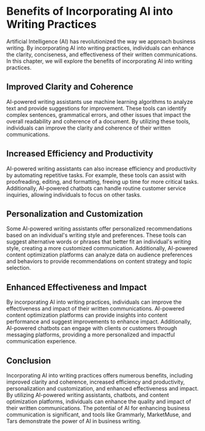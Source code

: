 Benefits of Incorporating AI into Writing Practices
=======================================================================================================

Artificial Intelligence (AI) has revolutionized the way we approach business writing. By incorporating AI into writing practices, individuals can enhance the clarity, conciseness, and effectiveness of their written communications. In this chapter, we will explore the benefits of incorporating AI into writing practices.

Improved Clarity and Coherence
------------------------------

AI-powered writing assistants use machine learning algorithms to analyze text and provide suggestions for improvement. These tools can identify complex sentences, grammatical errors, and other issues that impact the overall readability and coherence of a document. By utilizing these tools, individuals can improve the clarity and coherence of their written communications.

Increased Efficiency and Productivity
-------------------------------------

AI-powered writing assistants can also increase efficiency and productivity by automating repetitive tasks. For example, these tools can assist with proofreading, editing, and formatting, freeing up time for more critical tasks. Additionally, AI-powered chatbots can handle routine customer service inquiries, allowing individuals to focus on other tasks.

Personalization and Customization
---------------------------------

Some AI-powered writing assistants offer personalized recommendations based on an individual's writing style and preferences. These tools can suggest alternative words or phrases that better fit an individual's writing style, creating a more customized communication. Additionally, AI-powered content optimization platforms can analyze data on audience preferences and behaviors to provide recommendations on content strategy and topic selection.

Enhanced Effectiveness and Impact
---------------------------------

By incorporating AI into writing practices, individuals can improve the effectiveness and impact of their written communications. AI-powered content optimization platforms can provide insights into content performance and suggest improvements to enhance impact. Additionally, AI-powered chatbots can engage with clients or customers through messaging platforms, providing a more personalized and impactful communication experience.

Conclusion
----------

Incorporating AI into writing practices offers numerous benefits, including improved clarity and coherence, increased efficiency and productivity, personalization and customization, and enhanced effectiveness and impact. By utilizing AI-powered writing assistants, chatbots, and content optimization platforms, individuals can enhance the quality and impact of their written communications. The potential of AI for enhancing business communication is significant, and tools like Grammarly, MarketMuse, and Tars demonstrate the power of AI in business writing.
